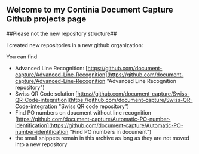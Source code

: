 ## Welcome to my Continia Document Capture Github projects page

##Please not the new repository structure##

I created new repositories in a new github organization:

You can find

* Advanced Line Recognition: [https://github.com/document-capture/Advanced-Line-Recognition](https://github.com/document-capture/Advanced-Line-Recognition "Advanced Line Recognition repository")
* Swiss QR Code solution [https://github.com/document-capture/Swiss-QR-Code-integration](https://github.com/document-capture/Swiss-QR-Code-integration "Swiss QR code repository")
* Find PO numbers on doucment without line recognition [https://github.com/document-capture/Automatic-PO-number-identification](https://github.com/document-capture/Automatic-PO-number-identification "Find PO numbers in document")
* the small snippets remain in this archive as long as they are not moved into a new repository
